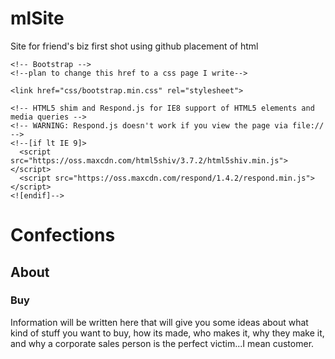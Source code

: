 # mlSite
Site for friend's biz
first shot using github
placement of html

<!DOCTYPE html>
<html lang="en">
  <head>
    <meta charset="utf-8">
    <meta http-equiv="X-UA-Compatible" content="IE=edge">
    <meta name="viewport" content="width=device-width, initial-scale=1">
    <!-- The above 3 meta tags *must* come first in the head; any other head content must come *after* these tags -->
    <title>Confections by Margaret</title>

    <!-- Bootstrap -->
    <!--plan to change this href to a css page I write-->

    <link href="css/bootstrap.min.css" rel="stylesheet">

    <!-- HTML5 shim and Respond.js for IE8 support of HTML5 elements and media queries -->
    <!-- WARNING: Respond.js doesn't work if you view the page via file:// -->
    <!--[if lt IE 9]>
      <script src="https://oss.maxcdn.com/html5shiv/3.7.2/html5shiv.min.js"></script>
      <script src="https://oss.maxcdn.com/respond/1.4.2/respond.min.js"></script>
    <![endif]-->
  </head>
    <h1>Confections</h1>
    <h2>About</h2>
    <h3>Buy</h3>
  <body>
      <!--add a photo here that cycles through several of the more beautiful photos, I want it to cycle sideways...-->
    <div id = "main message">
      <p> Information will be written here that will give you some ideas about what kind of stuff you want to buy, how its made, who makes it, why they make it, and why a corporate sales person is the perfect victim...I mean customer.</p>
    <!-- jQuery (necessary for Bootstrap's JavaScript plugins) -->
    <script src="https://ajax.googleapis.com/ajax/libs/jquery/1.11.3/jquery.min.js"></script>
    <!-- Include all compiled plugins (below), or include individual files as needed -->
    <script src="js/bootstrap.min.js"></script>
  </body>
</html>
